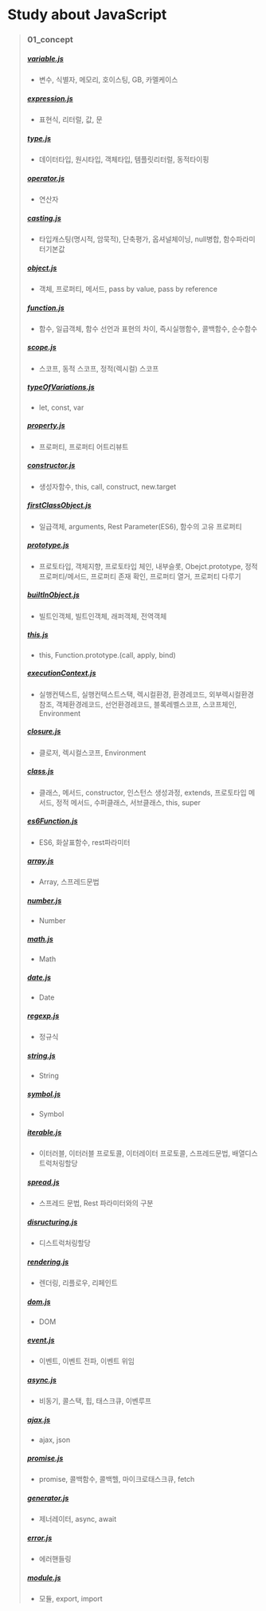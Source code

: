 # Study about JavaScript
>### 01_concept
>##### <a href="https://github.com/eikhyeonchoi/study_js/blob/main/01_concept/variable.js" target="blank">variable.js</a>
>- 변수, 식별자, 메모리, 호이스팅, GB, 카멜케이스
>##### <a href="https://github.com/eikhyeonchoi/study_js/blob/main/01_concept/expression.js" target="blank">expression.js</a>
>- 표현식, 리터럴, 값, 문
>##### <a href="https://github.com/eikhyeonchoi/study_js/blob/main/01_concept/type.js" target="blank">type.js</a>
>- 데이터타입, 원시타입, 객체타입, 템플릿리터럴, 동적타이핑
>##### <a href="https://github.com/eikhyeonchoi/study_js/blob/main/01_concept/operator.js" target="blank">operator.js</a>
>- 연산자
>##### <a href="https://github.com/eikhyeonchoi/study_js/blob/main/01_concept/casting.js" target="blank">casting.js</a>
>- 타입캐스팅(명시적, 암묵적), 단축평가, 옵셔널체이닝, null병합, 함수파라미터기본값
>##### <a href="https://github.com/eikhyeonchoi/study_js/blob/main/01_concept/object.js" target="blank">object.js</a>
>- 객체, 프로퍼티, 메서드, pass by value, pass by reference
>##### <a href="https://github.com/eikhyeonchoi/study_js/blob/main/01_concept/function.js" target="blank">function.js</a>
>- 함수, 일급객체, 함수 선언과 표현의 차이, 즉시실행함수, 콜백함수, 순수함수
>##### <a href="https://github.com/eikhyeonchoi/study_js/blob/main/01_concept/scope.js" target="blank">scope.js</a>
>- 스코프, 동적 스코프, 정적(렉시컬) 스코프
>##### <a href="https://github.com/eikhyeonchoi/study_js/blob/main/01_concept/typeOfVariations.js" target="blank">typeOfVariations.js</a>
>- let, const, var
>##### <a href="https://github.com/eikhyeonchoi/study_js/blob/main/01_concept/property.js" target="blank">property.js</a>
>- 프로퍼티, 프로퍼티 어트리뷰트
>##### <a href="https://github.com/eikhyeonchoi/study_js/blob/main/01_concept/constructor.js" target="blank">constructor.js</a>
>- 생성자함수, this, call, construct, new.target
>##### <a href="https://github.com/eikhyeonchoi/study_js/blob/main/01_concept/firstClassObject.js" target="blank">firstClassObject.js</a>
>- 일급객체, arguments, Rest Parameter(ES6), 함수의 고유 프로퍼티
>##### <a href="https://github.com/eikhyeonchoi/study_js/blob/main/01_concept/prototype.js" target="blank">prototype.js</a>
>- 프로토타입, 객체지향, 프로토타입 체인, 내부슬롯, Obejct.prototype, 정적프로퍼티/메서드, 프로퍼티 존재 확인, 프로퍼티 열거, 프로퍼티 다루기
>##### <a href="https://github.com/eikhyeonchoi/study_js/blob/main/01_concept/builtInObject.js" target="blank">builtInObject.js</a>
>- 빌트인객체, 빌트인객체, 래퍼객체, 전역객체
>##### <a href="https://github.com/eikhyeonchoi/study_js/blob/main/01_concept/this.js" target="blank">this.js</a>
>- this, Function.prototype.(call, apply, bind)
>##### <a href="https://github.com/eikhyeonchoi/study_js/blob/main/01_concept/executionContext.js" target="blank">executionContext.js</a>
>- 실행컨텍스트, 실행컨텍스트스택, 렉시컬환경, 환경레코드, 외부렉시컬환경참조, 객체환경레코드, 선언환경레코드, 블록레벨스코프, 스코프체인, Environment
>##### <a href="https://github.com/eikhyeonchoi/study_js/blob/main/01_concept/closure.js" target="blank">closure.js</a>
>- 클로저, 렉시컬스코프, Environment
>##### <a href="https://github.com/eikhyeonchoi/study_js/blob/main/01_concept/class.js" target="blank">class.js</a>
>- 클래스, 메서드, constructor, 인스턴스 생성과정, extends, 프로토타입 메서드, 정적 메서드, 수퍼클래스, 서브클래스, this, super
>##### <a href="https://github.com/eikhyeonchoi/study_js/blob/main/01_concept/es6Function.js" target="blank">es6Function.js</a>
>- ES6, 화살표함수, rest파라미터
>##### <a href="https://github.com/eikhyeonchoi/study_js/blob/main/01_concept/array.js" target="blank">array.js</a>
>- Array, 스프레드문법
>##### <a href="https://github.com/eikhyeonchoi/study_js/blob/main/01_concept/number.js" target="blank">number.js</a>
>- Number
>##### <a href="https://github.com/eikhyeonchoi/study_js/blob/main/01_concept/math.js" target="blank">math.js</a>
>- Math
>##### <a href="https://github.com/eikhyeonchoi/study_js/blob/main/01_concept/date.js" target="blank">date.js</a>
>- Date
>##### <a href="https://github.com/eikhyeonchoi/study_js/blob/main/01_concept/regexp.js" target="blank">regexp.js</a>
>- 정규식
>##### <a href="https://github.com/eikhyeonchoi/study_js/blob/main/01_concept/string.js" target="blank">string.js</a>
>- String
>##### <a href="https://github.com/eikhyeonchoi/study_js/blob/main/01_concept/symbol.js" target="blank">symbol.js</a>
>- Symbol
>##### <a href="https://github.com/eikhyeonchoi/study_js/blob/main/01_concept/iterable.js" target="blank">iterable.js</a>
>- 이터러블, 이터러블 프로토콜, 이터레이터 프로토콜, 스프레드문법, 배열디스트럭처링할당
>##### <a href="https://github.com/eikhyeonchoi/study_js/blob/main/01_concept/spread.js" target="blank">spread.js</a>
>- 스프레드 문법, Rest 파라미터와의 구분
>##### <a href="https://github.com/eikhyeonchoi/study_js/blob/main/01_concept/disructuring.js" target="blank">disructuring.js</a>
>- 디스트럭처링할당
>##### <a href="https://github.com/eikhyeonchoi/study_js/blob/main/01_concept/rendering.js" target="blank">rendering.js</a>
>- 렌더링, 리플로우, 리페인트
>##### <a href="https://github.com/eikhyeonchoi/study_js/blob/main/01_concept/dom.js" target="blank">dom.js</a>
>- DOM
>##### <a href="https://github.com/eikhyeonchoi/study_js/blob/main/01_concept/event.js" target="blank">event.js</a>
>- 이벤트, 이벤트 전파, 이벤트 위임
>##### <a href="https://github.com/eikhyeonchoi/study_js/blob/main/01_concept/async.js" target="blank">async.js</a>
>- 비동기, 콜스택, 힙, 태스크큐, 이벤루프
>##### <a href="https://github.com/eikhyeonchoi/study_js/blob/main/01_concept/ajax.js" target="blank">ajax.js</a>
>- ajax, json
>##### <a href="https://github.com/eikhyeonchoi/study_js/blob/main/01_concept/promise.js" target="blank">promise.js</a>
>- promise, 콜백함수, 콜백헬, 마이크로태스크큐, fetch
>##### <a href="https://github.com/eikhyeonchoi/study_js/blob/main/01_concept/generator.js" target="blank">generator.js</a>
>- 제너레이터, async, await
>##### <a href="https://github.com/eikhyeonchoi/study_js/blob/main/01_concept/error.js" target="blank">error.js</a>
>- 에러핸들링
>##### <a href="https://github.com/eikhyeonchoi/study_js/blob/main/01_concept/module.js" target="blank">module.js</a>
>- 모듈, export, import